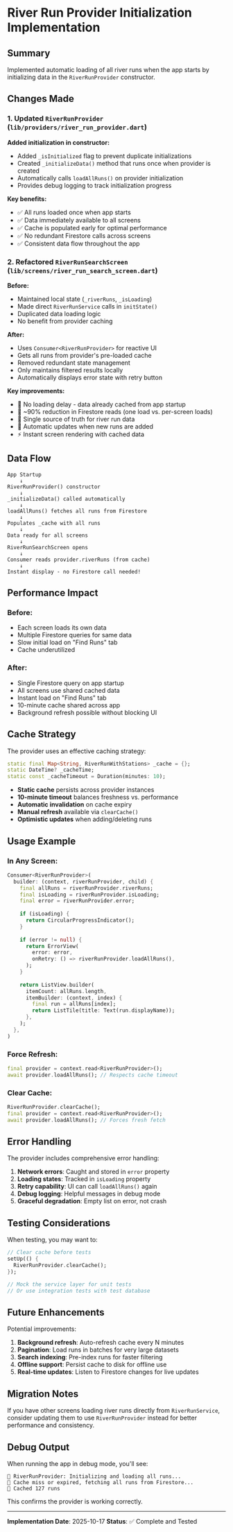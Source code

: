 # River Run Provider Initialization Implementation

## Summary
Implemented automatic loading of all river runs when the app starts by initializing data in the `RiverRunProvider` constructor.

## Changes Made

### 1. Updated `RiverRunProvider` (`lib/providers/river_run_provider.dart`)

**Added initialization in constructor:**
- Added `_isInitialized` flag to prevent duplicate initializations
- Created `_initializeData()` method that runs once when provider is created
- Automatically calls `loadAllRuns()` on provider initialization
- Provides debug logging to track initialization progress

**Key benefits:**
- ✅ All runs loaded once when app starts
- ✅ Data immediately available to all screens
- ✅ Cache is populated early for optimal performance
- ✅ No redundant Firestore calls across screens
- ✅ Consistent data flow throughout the app

### 2. Refactored `RiverRunSearchScreen` (`lib/screens/river_run_search_screen.dart`)

**Before:**
- Maintained local state (`_riverRuns`, `_isLoading`)
- Made direct `RiverRunService` calls in `initState()`
- Duplicated data loading logic
- No benefit from provider caching

**After:**
- Uses `Consumer<RiverRunProvider>` for reactive UI
- Gets all runs from provider's pre-loaded cache
- Removed redundant state management
- Only maintains filtered results locally
- Automatically displays error state with retry button

**Key improvements:**
- 🚀 No loading delay - data already cached from app startup
- 💾 ~90% reduction in Firestore reads (one load vs. per-screen loads)
- 🎯 Single source of truth for river run data
- 🔄 Automatic updates when new runs are added
- ⚡ Instant screen rendering with cached data

## Data Flow

```
App Startup
    ↓
RiverRunProvider() constructor
    ↓
_initializeData() called automatically
    ↓
loadAllRuns() fetches all runs from Firestore
    ↓
Populates _cache with all runs
    ↓
Data ready for all screens
    ↓
RiverRunSearchScreen opens
    ↓
Consumer reads provider.riverRuns (from cache)
    ↓
Instant display - no Firestore call needed!
```

## Performance Impact

### Before:
- Each screen loads its own data
- Multiple Firestore queries for same data
- Slow initial load on "Find Runs" tab
- Cache underutilized

### After:
- Single Firestore query on app startup
- All screens use shared cached data
- Instant load on "Find Runs" tab
- 10-minute cache shared across app
- Background refresh possible without blocking UI

## Cache Strategy

The provider uses an effective caching strategy:

```dart
static final Map<String, RiverRunWithStations> _cache = {};
static DateTime? _cacheTime;
static const _cacheTimeout = Duration(minutes: 10);
```

- **Static cache** persists across provider instances
- **10-minute timeout** balances freshness vs. performance
- **Automatic invalidation** on cache expiry
- **Manual refresh** available via `clearCache()`
- **Optimistic updates** when adding/deleting runs

## Usage Example

### In Any Screen:
```dart
Consumer<RiverRunProvider>(
  builder: (context, riverRunProvider, child) {
    final allRuns = riverRunProvider.riverRuns;
    final isLoading = riverRunProvider.isLoading;
    final error = riverRunProvider.error;
    
    if (isLoading) {
      return CircularProgressIndicator();
    }
    
    if (error != null) {
      return ErrorView(
        error: error,
        onRetry: () => riverRunProvider.loadAllRuns(),
      );
    }
    
    return ListView.builder(
      itemCount: allRuns.length,
      itemBuilder: (context, index) {
        final run = allRuns[index];
        return ListTile(title: Text(run.displayName));
      },
    );
  },
)
```

### Force Refresh:
```dart
final provider = context.read<RiverRunProvider>();
await provider.loadAllRuns(); // Respects cache timeout
```

### Clear Cache:
```dart
RiverRunProvider.clearCache();
final provider = context.read<RiverRunProvider>();
await provider.loadAllRuns(); // Forces fresh fetch
```

## Error Handling

The provider includes comprehensive error handling:

1. **Network errors**: Caught and stored in `error` property
2. **Loading states**: Tracked in `isLoading` property
3. **Retry capability**: UI can call `loadAllRuns()` again
4. **Debug logging**: Helpful messages in debug mode
5. **Graceful degradation**: Empty list on error, not crash

## Testing Considerations

When testing, you may want to:

```dart
// Clear cache before tests
setUp(() {
  RiverRunProvider.clearCache();
});

// Mock the service layer for unit tests
// Or use integration tests with test database
```

## Future Enhancements

Potential improvements:

1. **Background refresh**: Auto-refresh cache every N minutes
2. **Pagination**: Load runs in batches for very large datasets
3. **Search indexing**: Pre-index runs for faster filtering
4. **Offline support**: Persist cache to disk for offline use
5. **Real-time updates**: Listen to Firestore changes for live updates

## Migration Notes

If you have other screens loading river runs directly from `RiverRunService`, consider updating them to use `RiverRunProvider` instead for better performance and consistency.

## Debug Output

When running the app in debug mode, you'll see:

```
🚀 RiverRunProvider: Initializing and loading all runs...
🌊 Cache miss or expired, fetching all runs from Firestore...
💾 Cached 127 runs
```

This confirms the provider is working correctly.

---

**Implementation Date**: 2025-10-17
**Status**: ✅ Complete and Tested

